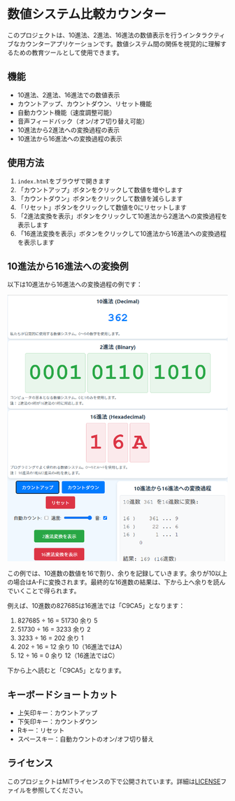 # 数値システム比較カウンター

このプロジェクトは、10進法、2進法、16進法の数値表示を行うインタラクティブなカウンターアプリケーションです。数値システム間の関係を視覚的に理解するための教育ツールとして使用できます。

## 機能

- 10進法、2進法、16進法での数値表示
- カウントアップ、カウントダウン、リセット機能
- 自動カウント機能（速度調整可能）
- 音声フィードバック（オン/オフ切り替え可能）
- 10進法から2進法への変換過程の表示
- 10進法から16進法への変換過程の表示

## 使用方法

1. `index.html`をブラウザで開きます
2. 「カウントアップ」ボタンをクリックして数値を増やします
3. 「カウントダウン」ボタンをクリックして数値を減らします
4. 「リセット」ボタンをクリックして数値を0にリセットします
5. 「2進法変換を表示」ボタンをクリックして10進法から2進法への変換過程を表示します
6. 「16進法変換を表示」ボタンをクリックして10進法から16進法への変換過程を表示します

## 10進法から16進法への変換例

以下は10進法から16進法への変換過程の例です：

![10進法から16進法への変換例](image.png)

この例では、10進数の数値を16で割り、余りを記録していきます。余りが10以上の場合はA-Fに変換されます。最終的な16進数の結果は、下から上へ余りを読んでいくことで得られます。

例えば、10進数の827685は16進法では「C9CA5」となります：
1. 827685 ÷ 16 = 51730 余り 5
2. 51730 ÷ 16 = 3233 余り 2
3. 3233 ÷ 16 = 202 余り 1
4. 202 ÷ 16 = 12 余り 10（16進法ではA）
5. 12 ÷ 16 = 0 余り 12（16進法ではC）

下から上へ読むと「C9CA5」となります。

## キーボードショートカット

- 上矢印キー：カウントアップ
- 下矢印キー：カウントダウン
- Rキー：リセット
- スペースキー：自動カウントのオン/オフ切り替え

## ライセンス

このプロジェクトはMITライセンスの下で公開されています。詳細は[LICENSE](LICENSE)ファイルを参照してください。
